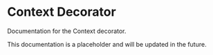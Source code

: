 # Context Decorator

Documentation for the Context decorator.

This documentation is a placeholder and will be updated in the future.
